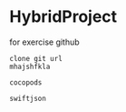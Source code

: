 # HybridProject
for exercise github

```
clone git url
mhajshfkla

```
```
cocopods

```
```
swiftjson

```
